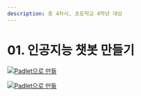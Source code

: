 ```yaml
---
description: 총 4차시, 초등학교 4학년 대상
---
```


# 01. 인공지능 챗봇 만들기

[![Padlet으로 만듦](https://padlet.net/embeds/made\_with\_padlet.png)](https://padlet.com/?ref=embed)

[![Padlet으로 만듦](https://padlet.net/embeds/made\_with\_padlet.png)](https://padlet.com/?ref=embed)
